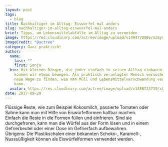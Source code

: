 ```yaml
---
layout: post
tags:
  - blog
title: Nachhaltiger im Alltag- Eiswürfel mal anders
slug: nachhaltiger-im-alltag-eiswuerfel-mal-anders
brief: Tipps, um Lebensmittelabfälle im Alltag zu vermeiden
image: https://res.cloudinary.com/actree/image/upload/v1494770986/a2mymyrfkqchhrknxap6.jpg
imageCredit: "@actree"
category: Ganz praktisch!
author:
  name:
    last: ""
    first: Sonja
  bio: Mit kleinen Dingen, die jeder einfach in seinen Alltag einbauen kann,
    können wir etwas bewegen. Als praktisch veranlagter Mensch versuche ich,
    neue Wege zu finden, wie man Müll und Lebensmittelverschwendung verhindern
    kann.
  avatar: https://res.cloudinary.com/actree/image/upload/v1488734719/x8yjmgb9aevnzug1znrt.jpg
date: 2017-09-29
---
```


Flüssige Reste, wie zum Beispiel Kokosmilch, passierte Tomaten oder Sahne kann man mit Hilfe von Eiswürfelformen haltbar machen. <br>Einfach die Reste in die Formen füllen und einfrieren. Sind sie durchgefroren, kann man die Würfel aus der Form lösen und in einem Gefrierbeutel oder einer Dose im Gefrierfach aufbewahren.<br>Übrigens: Die Plastikschalen einer bekannten Schoko-, Karamell-, Nusssüßigkeit können als Eiswürfelformen verwendet werden.